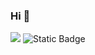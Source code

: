 ### Hi 👋

<img src="https://img.shields.io/badge/{내용}-{배경 색깔}?style={스타일}&logo=amazoneks&logoColor=FF9900"/>

<img alt="Static Badge" src="https://img.shields.io/badge/:badgeContent?logo=amazoneks&logoColor=%23FF9900&label=EKS">
